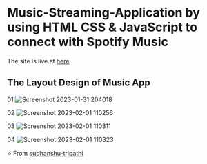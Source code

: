 # Music-Streaming-Application by using HTML CSS & JavaScript to connect with Spotify Music


The site is live at [here](https://sudhanshu-77.github.io/Music-Streaming-Application/).



## The Layout Design of Music App
01
![Screenshot 2023-01-31 204018](https://user-images.githubusercontent.com/86345777/215934119-2ebd864b-6acb-44f1-a645-729b281219ca.png)

02
![Screenshot 2023-02-01 110256](https://user-images.githubusercontent.com/86345777/215935015-1e7f9233-12fd-4e60-b2a9-9ec725748b7c.png)

03
![Screenshot 2023-02-01 110311](https://user-images.githubusercontent.com/86345777/215935009-ac4deb67-0973-479c-a015-406ea3097348.png)

04
![Screenshot 2023-02-01 110323](https://user-images.githubusercontent.com/86345777/215934999-b34ac65f-3b91-4c6f-90fa-a0b3e8b6d76c.png)



⭐️ From [sudhanshu-tripathi](https://github.com/sudhanshu-77)


